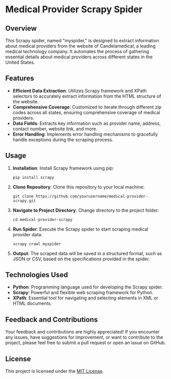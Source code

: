 # Medical Provider Scrapy Spider

## Overview
This Scrapy spider, named "myspider," is designed to extract information about medical providers from the website of Candelamedical, a leading medical technology company. It automates the process of gathering essential details about medical providers across different states in the United States.

## Features
- **Efficient Data Extraction**: Utilizes Scrapy framework and XPath selectors to accurately extract information from the HTML structure of the website.
- **Comprehensive Coverage**: Customized to iterate through different zip codes across all states, ensuring comprehensive coverage of medical providers.
- **Data Fields**: Extracts key information such as provider name, address, contact number, website link, and more.
- **Error Handling**: Implements error handling mechanisms to gracefully handle exceptions during the scraping process.

## Usage
1. **Installation**: Install Scrapy framework using pip:
    ```
    pip install scrapy
    ```

2. **Clone Repository**: Clone this repository to your local machine:
    ```
    git clone https://github.com/yourusername/medical-provider-scrapy.git
    ```

3. **Navigate to Project Directory**: Change directory to the project folder:
    ```
    cd medical-provider-scrapy
    ```

4. **Run Spider**: Execute the Scrapy spider to start scraping medical provider data:
    ```
    scrapy crawl myspider
    ```

5. **Output**: The scraped data will be saved in a structured format, such as JSON or CSV, based on the specifications provided in the spider.

## Technologies Used
- **Python**: Programming language used for developing the Scrapy spider.
- **Scrapy**: Powerful and flexible web scraping framework for Python.
- **XPath**: Essential tool for navigating and selecting elements in XML or HTML documents.

## Feedback and Contributions
Your feedback and contributions are highly appreciated! If you encounter any issues, have suggestions for improvement, or want to contribute to the project, please feel free to submit a pull request or open an issue on GitHub.

## License
This project is licensed under the [MIT License](LICENSE).
